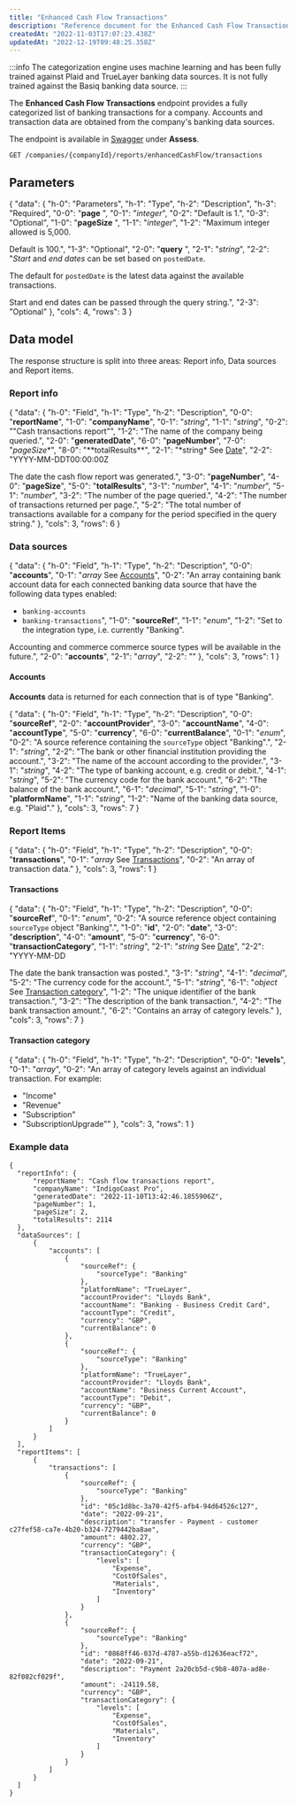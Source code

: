 ```yaml
---
title: "Enhanced Cash Flow Transactions"
description: "Reference document for the Enhanced Cash Flow Transactions endpoint"
createdAt: "2022-11-03T17:07:23.438Z"
updatedAt: "2022-12-19T09:48:25.358Z"
---
```


:::info
The categorization engine uses machine learning and has been fully trained against Plaid and TrueLayer banking data sources. It is not fully trained against the Basiq banking data source.
:::

The **Enhanced Cash Flow Transactions** endpoint provides a fully categorized list of banking transactions for a company. Accounts and transaction data are obtained from the company's banking data sources.

The endpoint is available in <a className="external" href="https://api.codat.io/swagger/index.html#/Assess/get_companies__companyId__reports_enhancedCashFlow_transactions" target="_blank">Swagger</a> under **Assess**.

`GET /companies/{companyId}/reports/enhancedCashFlow/transactions`

## Parameters


{
"data": {
"h-0": "Parameters",
"h-1": "Type",
"h-2": "Description",
"h-3": "Required",
"0-0": "**page** ",
"0-1": "_integer_",
"0-2": "Default is 1.",
"0-3": "Optional",
"1-0": "**pageSize** ",
"1-1": "_integer_",
"1-2": "Maximum integer allowed is 5,000.

Default is 100.",
"1-3": "Optional",
"2-0": "**query** ",
"2-1": "_string_",
"2-2": "_Start_ and _end dates_ can be set based on `postedDate`.

The default for `postedDate` is the latest data against the available transactions.

Start and end dates can be passed through the query string.",
"2-3": "Optional"
},
"cols": 4,
"rows": 3
}


## Data model

The response structure is split into three areas: Report info, Data sources and Report items.

### Report info


{
"data": {
"h-0": "Field",
"h-1": "Type",
"h-2": "Description",
"0-0": "**reportName**",
"1-0": "**companyName**",
"0-1": "_string_",
"1-1": "_string_",
"0-2": ""Cash transactions report"",
"1-2": "The name of the company being queried.",
"2-0": "**generatedDate**",
"6-0": "**pageNumber**",
"7-0": "*pageSize**",
"8-0": "**totalResults\*\*",
"2-1": "*string\*
See [Date](/datamodel-shared-date)",
"2-2": "YYYY-MM-DDT00:00:00Z

The date the cash flow report was generated.",
"3-0": "**pageNumber**",
"4-0": "**pageSize**",
"5-0": "**totalResults**",
"3-1": "_number_",
"4-1": "_number_",
"5-1": "_number_",
"3-2": "The number of the page queried.",
"4-2": "The number of transactions returned per page.",
"5-2": "The total number of transactions available for a company for the period specified in the query string."
},
"cols": 3,
"rows": 6
}


### Data sources


{
"data": {
"h-0": "Field",
"h-1": "Type",
"h-2": "Description",
"0-0": "**accounts**",
"0-1": "_array_
See [Accounts](#accounts)",
"0-2": "An array containing bank account data for each connected banking data source that have the following data types enabled:

- `banking-accounts`
- `banking-transactions`",
  "1-0": "**sourceRef**",
  "1-1": "_enum_",
  "1-2": "Set to the integration type, i.e. currently "Banking".

Accounting and commerce commerce source types will be available in the future.",
"2-0": "**accounts**",
"2-1": "_array_",
"2-2": ""
},
"cols": 3,
"rows": 1
}


#### Accounts

**Accounts** data is returned for each connection that is of type "Banking".

{
"data": {
"h-0": "Field",
"h-1": "Type",
"h-2": "Description",
"0-0": "**sourceRef**",
"2-0": "**accountProvider**",
"3-0": "**accountName**",
"4-0": "**accountType**",
"5-0": "**currency**",
"6-0": "**currentBalance**",
"0-1": "_enum_",
"0-2": "A source reference containing the `sourceType` object "Banking".",
"2-1": "_string_",
"2-2": "The bank or other financial institution providing the account.",
"3-2": "The name of the account according to the provider.",
"3-1": "_string_",
"4-2": "The type of banking account, e.g. credit or debit.",
"4-1": "_string_",
"5-2": "The currency code for the bank account.",
"6-2": "The balance of the bank account.",
"6-1": "_decimal_",
"5-1": "_string_",
"1-0": "**platformName**",
"1-1": "_string_",
"1-2": "Name of the banking data source, e.g. "Plaid"."
},
"cols": 3,
"rows": 7
}


### Report Items


{
"data": {
"h-0": "Field",
"h-1": "Type",
"h-2": "Description",
"0-0": "**transactions**",
"0-1": "_array_
See [Transactions](#transactions)",
"0-2": "An array of transaction data."
},
"cols": 3,
"rows": 1
}


#### Transactions


{
"data": {
"h-0": "Field",
"h-1": "Type",
"h-2": "Description",
"0-0": "**sourceRef**",
"0-1": "_enum_",
"0-2": "A source reference object containing `sourceType` object "Banking".",
"1-0": "**id**",
"2-0": "**date**",
"3-0": "**description**",
"4-0": "**amount**",
"5-0": "**currency**",
"6-0": "**transactionCategory**",
"1-1": "_string_",
"2-1": "_string_
See [Date](/datamodel-shared-date)",
"2-2": "YYYY-MM-DD

The date the bank transaction was posted.",
"3-1": "_string_",
"4-1": "_decimal_",
"5-2": "The currency code for the account.",
"5-1": "_string_",
"6-1": "_object_
See [Transaction category](#transaction-category)",
"1-2": "The unique identifier of the bank transaction.",
"3-2": "The description of the bank transaction.",
"4-2": "The bank transaction amount.",
"6-2": "Contains an array of category levels."
},
"cols": 3,
"rows": 7
}


#### Transaction category


{
"data": {
"h-0": "Field",
"h-1": "Type",
"h-2": "Description",
"0-0": "**levels**",
"0-1": "_array_",
"0-2": "An array of category levels against an individual transaction. For example:

- "Income"
- "Revenue"
- "Subscription"
- "SubscriptionUpgrade""
  },
  "cols": 3,
  "rows": 1
  }
  

### Example data

```
{
  "reportInfo": {
      "reportName": "Cash flow transactions report",
      "companyName": "IndigoCoast Pro",
      "generatedDate": "2022-11-10T13:42:46.1855906Z",
      "pageNumber": 1,
      "pageSize": 2,
      "totalResults": 2114
  },
  "dataSources": [
      {
          "accounts": [
              {
                  "sourceRef": {
                      "sourceType": "Banking"
                  },
                  "platformName": "TrueLayer",
                  "accountProvider": "Lloyds Bank",
                  "accountName": "Banking - Business Credit Card",
                  "accountType": "Credit",
                  "currency": "GBP",
                  "currentBalance": 0
              },
              {
                  "sourceRef": {
                      "sourceType": "Banking"
                  },
                  "platformName": "TrueLayer",
                  "accountProvider": "Lloyds Bank",
                  "accountName": "Business Current Account",
                  "accountType": "Debit",
                  "currency": "GBP",
                  "currentBalance": 0
              }
          ]
      }
  ],
  "reportItems": [
      {
          "transactions": [
              {
                  "sourceRef": {
                      "sourceType": "Banking"
                  },
                  "id": "05c1d8bc-3a70-42f5-afb4-94d64526c127",
                  "date": "2022-09-21",
                  "description": "transfer - Payment - customer c27fef58-ca7e-4b20-b324-7279442ba8ae",
                  "amount": 4802.27,
                  "currency": "GBP",
                  "transactionCategory": {
                      "levels": [
                          "Expense",
                          "CostOfSales",
                          "Materials",
                          "Inventory"
                      ]
                  }
              },
              {
                  "sourceRef": {
                      "sourceType": "Banking"
                  },
                  "id": "0868ff46-037d-4787-a55b-d12636eacf72",
                  "date": "2022-09-21",
                  "description": "Payment 2a20cb5d-c9b8-407a-ad8e-82f082cf029f",
                  "amount": -24119.58,
                  "currency": "GBP",
                  "transactionCategory": {
                      "levels": [
                          "Expense",
                          "CostOfSales",
                          "Materials",
                          "Inventory"
                      ]
                  }
              }
          ]
      }
  ]
}
```
